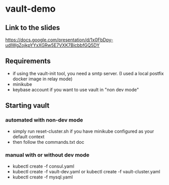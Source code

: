 # vault-demo

## Link to the slides

https://docs.google.com/presentation/d/1x0FbDpy-udIWgZojkpYYxXGRw5E7VXK7BicbbfGQ5DY

## Requirements

- if using the vault-init tool, you need a smtp server. (I used a local postfix docker image in relay mode)
- minikube
- keybase account if you want to use vault in "non dev mode"

## Starting vault

### automated with non-dev mode
- simply run reset-cluster.sh if you have minikube configured as your default context
- then follow the commands.txt doc

### manual with or without dev mode
- kubectl create -f consul.yaml
- kubectl create -f vault-dev.yaml or kubectl create -f vault-cluster.yaml
- kubectl create -f mysql.yaml
